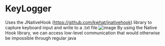 # KeyLogger
Uses the JNativeHook (https://github.com/kwhat/jnativehook) library to capture keyboard input and write to a .txt file 
![image](https://user-images.githubusercontent.com/70344661/167006577-7098132d-3952-4f55-9add-43cc980cfa3d.png)
By using the Native Hook library, we can access low-level communication that would otherwise be impossible through regular java
